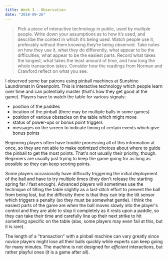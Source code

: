 ```yaml
---
title: Week 3 - Observation
date: "2018-09-26"
---
```


> Pick a piece of interactive technology in public, used by multiple people. Write down your assumptions as to how it’s used, and describe the context in which it’s being used. Watch people use it, preferably without them knowing they’re being observed. Take notes on how they use it, what they do differently, what appear to be the difficulties, what appear to be the easiest parts. Record what takes the longest, what takes the least amount of time, and how long the whole transaction takes. Consider how the readings from Norman and Crawford reflect on what you see.

I observed some bar patrons using pinball machines at Sunshine Laundromat in Greenpoint. This is interactive technology which people learn over time and can potentially master (that's how they get good at the game). Players have to watch the table for various signals:

- position of the paddles
- location of the pinball (there may be multiple balls in some games)
- position of various obstacles on the table which might move
- status of power-ups or bonus point triggers
- messages on the screen to indicate timing of certain events which give bonus points

Beginning players often have trouble processing all of this information at once, so they are not able to make optimized choices about where to guide the pinball to get the most points. That's not usually their priority, though. Beginners are usually just trying to keep the game going for as long as possible so they can keep scoring points.

Some players occasionally have difficulty triggering the initial deployment of the ball and have to try multiple times (they don't release the starting spring far / fast enough). Advanced players will sometimes use the technique of tilting the table slightly as a last-ditch effort to prevent the ball from being lost, but the difficulty there is that they can trip the tilt sensor which triggers a penalty (so they must be somewhat gentle). I think the easiest parts of the game are when the ball moves slowly into the player's control and they are able to stop it completely as it rests upon a paddle, so they can take their time and carefully line up their next strike to hit something specific on the table (alas, some players may even fail at this, but it is rare).

The length of a "transaction" with a pinball machine can vary greatly since novice players might lose all their balls quickly while experts can keep going for many minutes. The machine is not designed for _efficient_ interactions, but rather playful ones (it is a game after all).
